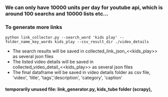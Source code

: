 ### We can only have 10000 units per day for youtube api, which is around 100 searchs and 10000 lists etc...

### To generate more links 
```
python link_collector.py --search_word 'kids play' --folder_name_key_words kids_play --csv_result_dir ./video_details
```

- The search results will be saved in collected_link_json_<<kids_play>> as several json files
- The listed video details will be saved in collected_video_detail_<<kids_play>> as several json files
- The final dataframe will be saved in video details folder as csv file, 'video', 'title', 'tags','description', 'category', 'caption'

#### temporarily unused file: link_generator.py, kids_tube folder (scrapy), 